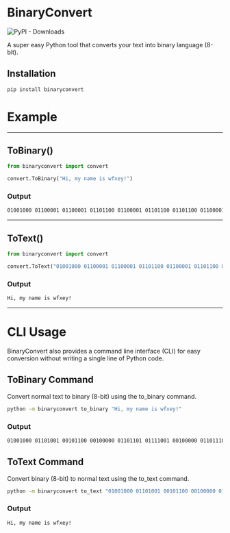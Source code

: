 # BinaryConvert

![PyPI - Downloads](https://img.shields.io/pypi/dm/binaryconvert)

A super easy Python tool that converts your text into binary language (8-bit).

## Installation

```bash
pip install binaryconvert
```
# Example

<hr>

## ToBinary()

```python
from binaryconvert import convert

convert.ToBinary("Hi, my name is wfxey!")
```
### Output
```bash
01001000 01100001 01100001 01101100 01100001 01101100 01101100 01100001 01100001 01101111
```
<hr>

## ToText()

```python
from binaryconvert import convert

convert.ToText("01001000 01100001 01100001 01101100 01100001 01101100 01101100 01100001 01100001 01101111")
```
### Output
```bash
Hi, my name is wfxey!
```

<hr>

# CLI Usage

BinaryConvert also provides a command line interface (CLI) for easy conversion without writing a single line of Python code.

## ToBinary Command

Convert normal text to binary (8-bit) using the to_binary command.

```bash
python -m binaryconvert to_binary "Hi, my name is wfxey!"
```
### Output
```bash
01001000 01101001 00101100 00100000 01101101 01111001 00100000 01101110 01100001 01101101 01100101 00100000 01101001 01110011 00100000 01110111 01100110 01111000 01100101 01111001 00100001
```
## ToText Command

Convert binary (8-bit) to normal text using the to_text command.

```bash
python -m binaryconvert to_text "01001000 01101001 00101100 00100000 01101101 01111001 00100000 01101110 01100001 01101101 01100101 00100000 01101001 01110011 00100000 01110111 01100110 01111000 01100101 01111001 00100001"
```
### Output
```bash
Hi, my name is wfxey!
```

